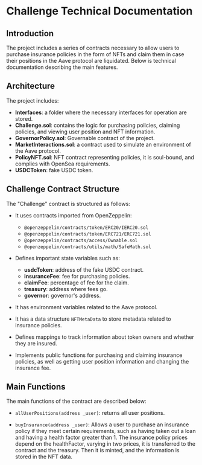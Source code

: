 # Challenge Technical Documentation

## Introduction

The project includes a series of contracts necessary to allow users to purchase insurance policies in the form of NFTs and claim them in case their positions in the Aave protocol are liquidated. Below is technical documentation describing the main features.

## Architecture

The project includes:

- **Interfaces**: a folder where the necessary interfaces for operation are stored.
- **Challenge.sol**: contains the logic for purchasing policies, claiming policies, and viewing user position and NFT information.
- **GovernorPolicy.sol**: Governable contract of the project.
- **MarketInteractions.sol**: a contract used to simulate an environment of the Aave protocol.
- **PolicyNFT.sol**: NFT contract representing policies, it is soul-bound, and complies with OpenSea requirements.
- **USDCToken**: fake USDC token.

## Challenge Contract Structure

The "Challenge" contract is structured as follows:

- It uses contracts imported from OpenZeppelin:

  - `@openzeppelin/contracts/token/ERC20/IERC20.sol`
  - `@openzeppelin/contracts/token/ERC721/ERC721.sol`
  - `@openzeppelin/contracts/access/Ownable.sol`
  - `@openzeppelin/contracts/utils/math/SafeMath.sol`

- Defines important state variables such as:

  - **usdcToken**: address of the fake USDC contract.
  - **insuranceFee**: fee for purchasing policies.
  - **claimFee**: percentage of fee for the claim.
  - **treasury**: address where fees go.
  - **governor**: governor's address.

- It has environment variables related to the Aave protocol.
- It has a data structure `NFTMetaData` to store metadata related to insurance policies.
- Defines mappings to track information about token owners and whether they are insured.
- Implements public functions for purchasing and claiming insurance policies, as well as getting user position information and changing the insurance fee.

## Main Functions

The main functions of the contract are described below:

- `allUserPositions(address _user)`: returns all user positions.

- `buyInsurance(address _user)`: Allows a user to purchase an insurance policy if they meet certain requirements, such as having taken out a loan and having a health factor greater than 1. The insurance policy prices depend on the healthFactor, varying in two prices, it is transferred to the contract and the treasury. Then it is minted, and the information is stored in the NFT data.
